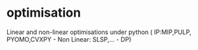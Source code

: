 # optimisation
 Linear and non-linear optimisations under python ( IP:MIP,PULP, PYOMO,CVXPY  - Non Linear: SLSP,... - DP)
